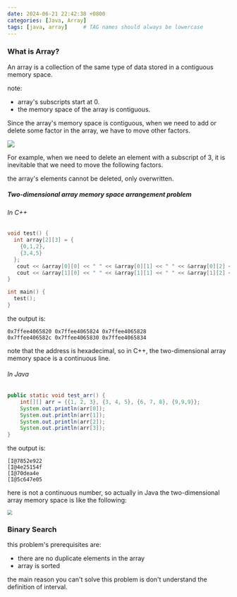 ```yaml
---
date: 2024-06-21 22:42:38 +0800
categories: [Java, Array]
tags: [java, array]     # TAG names should always be lowercase
---
```


### What is Array?

An array is a collection of the same type of data stored in a contiguous memory space.

note: 

- array's subscripts start at 0.
- the memory space of the array is contiguous.

Since the array's memory space is contiguous, when we need to add or delete some factor in the array, we have to move other factors.

![](C:\Users\Jinhong\Pictures\需用\062101.png)

For example, when we need to delete an element with a subscript of 3, it is inevitable that we need to move the following factors. 

the array's elements cannot be deleted, only overwritten.

##### Two-dimensional array memory space arrangement problem

###### In C++

```c++ 
void test() {
  int array[2][3] = {
    {0,1,2},
    {3,4,5}
  };
   cout << &array[0][0] << " " << &array[0][1] << " " << &array[0][2] << endl;
   cout << &array[1][0] << " " << &array[1][1] << " " << &array[1][2] << endl;
}

int main() {
  test();
}
```

the output is:

```
0x7ffee4065820 0x7ffee4065824 0x7ffee4065828
0x7ffee406582c 0x7ffee4065830 0x7ffee4065834
```

note that the address is hexadecimal, so in C++, the two-dimensional array memory space is a continuous line.

###### In Java

```java
public static void test_arr() {
    int[][] arr = {{1, 2, 3}, {3, 4, 5}, {6, 7, 8}, {9,9,9}};
    System.out.println(arr[0]);
    System.out.println(arr[1]);
    System.out.println(arr[2]);
    System.out.println(arr[3]);
}
```



the output is:

```
[I@7852e922
[I@4e25154f
[I@70dea4e
[I@5c647e05
```

here is not a continuous number, so actually in Java the two-dimensional array memory space is like the following:

 <img src="C:\Users\Jinhong\Pictures\需用\062102.png" style="zoom: 67%;" />

### Binary Search

[Binary Search Problem]: https://leetcode.com/problems/binary-search/

this problem's prerequisites are:

- there are no duplicate elements in the array
- array is sorted

the main reason you can't solve this problem is don't understand the definition of interval.

